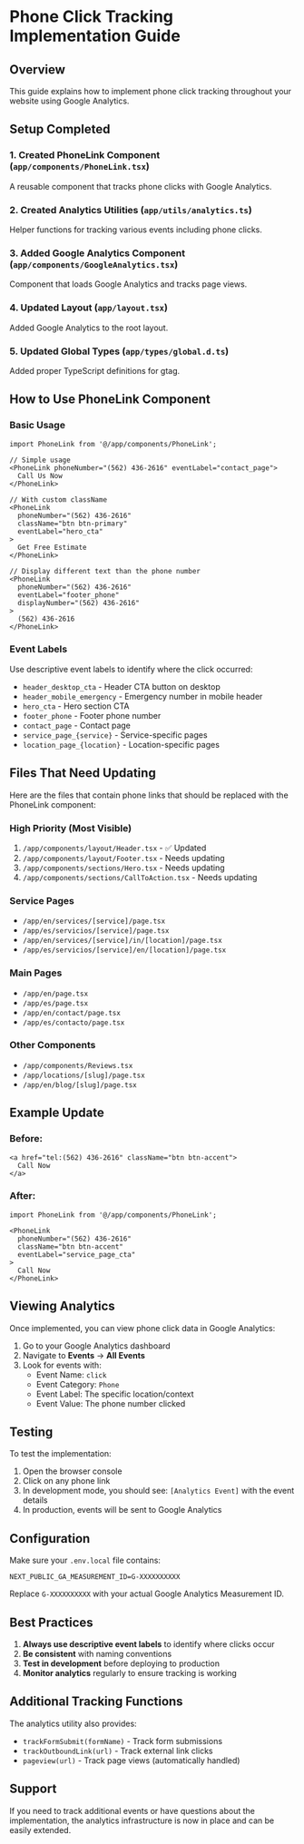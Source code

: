 # Phone Click Tracking Implementation Guide

## Overview
This guide explains how to implement phone click tracking throughout your website using Google Analytics.

## Setup Completed

### 1. Created PhoneLink Component (`app/components/PhoneLink.tsx`)
A reusable component that tracks phone clicks with Google Analytics.

### 2. Created Analytics Utilities (`app/utils/analytics.ts`)
Helper functions for tracking various events including phone clicks.

### 3. Added Google Analytics Component (`app/components/GoogleAnalytics.tsx`)
Component that loads Google Analytics and tracks page views.

### 4. Updated Layout (`app/layout.tsx`)
Added Google Analytics to the root layout.

### 5. Updated Global Types (`app/types/global.d.ts`)
Added proper TypeScript definitions for gtag.

## How to Use PhoneLink Component

### Basic Usage
```tsx
import PhoneLink from '@/app/components/PhoneLink';

// Simple usage
<PhoneLink phoneNumber="(562) 436-2616" eventLabel="contact_page">
  Call Us Now
</PhoneLink>

// With custom className
<PhoneLink
  phoneNumber="(562) 436-2616"
  className="btn btn-primary"
  eventLabel="hero_cta"
>
  Get Free Estimate
</PhoneLink>

// Display different text than the phone number
<PhoneLink
  phoneNumber="(562) 436-2616"
  eventLabel="footer_phone"
  displayNumber="(562) 436-2616"
>
  (562) 436-2616
</PhoneLink>
```

### Event Labels
Use descriptive event labels to identify where the click occurred:
- `header_desktop_cta` - Header CTA button on desktop
- `header_mobile_emergency` - Emergency number in mobile header
- `hero_cta` - Hero section CTA
- `footer_phone` - Footer phone number
- `contact_page` - Contact page
- `service_page_{service}` - Service-specific pages
- `location_page_{location}` - Location-specific pages

## Files That Need Updating

Here are the files that contain phone links that should be replaced with the PhoneLink component:

### High Priority (Most Visible)
1. `/app/components/layout/Header.tsx` - ✅ Updated
2. `/app/components/layout/Footer.tsx` - Needs updating
3. `/app/components/sections/Hero.tsx` - Needs updating
4. `/app/components/sections/CallToAction.tsx` - Needs updating

### Service Pages
- `/app/en/services/[service]/page.tsx`
- `/app/es/servicios/[service]/page.tsx`
- `/app/en/services/[service]/in/[location]/page.tsx`
- `/app/es/servicios/[service]/en/[location]/page.tsx`

### Main Pages
- `/app/en/page.tsx`
- `/app/es/page.tsx`
- `/app/en/contact/page.tsx`
- `/app/es/contacto/page.tsx`

### Other Components
- `/app/components/Reviews.tsx`
- `/app/locations/[slug]/page.tsx`
- `/app/en/blog/[slug]/page.tsx`

## Example Update

### Before:
```tsx
<a href="tel:(562) 436-2616" className="btn btn-accent">
  Call Now
</a>
```

### After:
```tsx
import PhoneLink from '@/app/components/PhoneLink';

<PhoneLink
  phoneNumber="(562) 436-2616"
  className="btn btn-accent"
  eventLabel="service_page_cta"
>
  Call Now
</PhoneLink>
```

## Viewing Analytics

Once implemented, you can view phone click data in Google Analytics:

1. Go to your Google Analytics dashboard
2. Navigate to **Events** → **All Events**
3. Look for events with:
   - Event Name: `click`
   - Event Category: `Phone`
   - Event Label: The specific location/context
   - Event Value: The phone number clicked

## Testing

To test the implementation:
1. Open the browser console
2. Click on any phone link
3. In development mode, you should see: `[Analytics Event]` with the event details
4. In production, events will be sent to Google Analytics

## Configuration

Make sure your `.env.local` file contains:
```
NEXT_PUBLIC_GA_MEASUREMENT_ID=G-XXXXXXXXXX
```

Replace `G-XXXXXXXXXX` with your actual Google Analytics Measurement ID.

## Best Practices

1. **Always use descriptive event labels** to identify where clicks occur
2. **Be consistent** with naming conventions
3. **Test in development** before deploying to production
4. **Monitor analytics** regularly to ensure tracking is working

## Additional Tracking Functions

The analytics utility also provides:
- `trackFormSubmit(formName)` - Track form submissions
- `trackOutboundLink(url)` - Track external link clicks
- `pageview(url)` - Track page views (automatically handled)

## Support

If you need to track additional events or have questions about the implementation, the analytics infrastructure is now in place and can be easily extended.